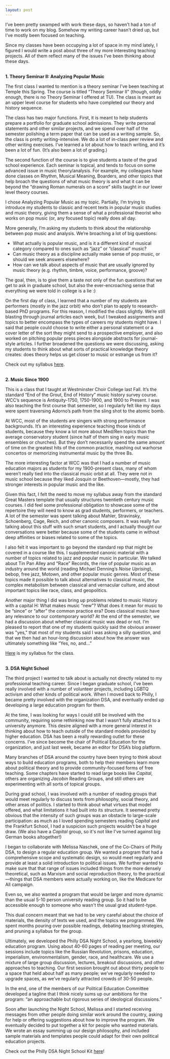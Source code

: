 ```yaml
---
layout: post
---
```


I’ve been pretty swamped with work these days, so haven’t had a ton of time to work on my blog. Somehow my writing career hasn’t dried up, but I’ve mostly been focused on teaching.

Since my classes have been occupying a lot of space in my mind lately, I figured I would write a post about three of my more interesting teaching projects. All of them reflect many of the issues I’ve been thinking about these days.
<br>
<br>

<strong>1. Theory Seminar II: Analyzing Popular Music</strong>

The first class I wanted to mention is a theory seminar I’ve been teaching at Temple this Spring. The course is titled “Theory Seminar II” (though, oddly enough, there is no Theory Seminar I offered at TU). The class is meant as an upper level course for students who have completed our theory and history sequence.

The class has two major functions. First, it is meant to help students prepare a portfolio for graduate school admissions. They write personal statements and other similar projects, and we spend over half of the semester polishing a term paper that can be used as a writing sample. So, the class is pretty writing-intensive. We do a lot of in-class peer review and other writing exercises. I’ve learned a lot about how to teach writing, and it’s been a lot of fun. (It’s also been a lot of grading.)

The second function of the course is to give students a taste of the grad school experience. Each seminar is topical, and tends to focus on some advanced issue in music theory/analysis. For example, my colleagues have done classes on Rhythm, Musical Meaning, Boarders, and other topics that help broach the questions of what music theory is and what it can be beyond the “drawing Roman numerals on a score” skills taught in our lower level theory courses.

I chose Analyzing Popular Music as my topic. Partially, I’m trying to introduce my students to classic and recent texts in popular music studies and music theory, giving them a sense of what a professional theorist who works on pop music (or, any focused topic) really does all day.

More generally, I’m asking my students to think about the relationship between pop music and analysis. We’re broaching a lot of big questions:

<ul>
<li>What actually is popular music, and is it a different kind of musical category compared to ones such as “jazz” or “classical” music?</li>
<li>Can music theory as a discipline actually make sense of pop music, or should we seek answers elsewhere?</li>
<li>How can we talk about aspects of music that are usually ignored by music theory (e.g. rhythm, timbre, voice, performance, groove)?</li>
</ul>

The goal, then, is to give them a taste not only of the fun questions that we get to ask in graduate school, but also the ever-encroaching sense that everything we were told in college is a lie :)

On the first day of class, I learned that a number of my students are performers (mostly in the jazz orbit) who don’t plan to apply to research-based PhD programs. For this reason, I modified the class slightly. We’re still blasting through journal articles each week, but I tweaked assignments and topics to better encompass the types of careers my students might have. I said that people could choose to write either a personal statement or a cover letter of the sort they might send to a prospective employer, and also worked on pitching popular press pieces alongside abstracts for journal-style articles. I further broadened the questions we were discussing, asking my students to think about what sorts of practical knowledge theory creates: does theory helps us get closer to music or estrange us from it?

Check out my syllabus <a href="JarekErvin.github.io/syllabus-must3896.pdf" target="_blank">here</a>.
<br>
<br>

<strong>2. Music Since 1900</strong>

This is a class that I taught at Westminster Choir College last Fall. It’s the standard “End of the Grout, End of History” music history survey course. WCC’s sequence is Antiquity-1750, 1750-1900, and 1900 to Present. I was also teaching the first course that semester, so I regularly felt like my days were spent traversing Adorno’s path from the sling shot to the atomic bomb.

At WCC, most of the students are singers with strong performance backgrounds. It’s an interesting experience teaching those kinds of students, because they know a lot more about Med/Ren topics than the average conservatory student (since half of them sing in early music ensembles or churches). But they don’t necessarily spend the same amount of time on the greatest hits of the common practice, mashing out warhorse concertos or memorizing instrumental music by the three Bs. 

The more interesting factor at WCC was that I had a number of music education majors as students for my 1900-present class, many of whom weren’t really tied into the classical music orbit at all. They were not in music school because they liked Josquin or Beethoven—mostly, they had stronger interests in popular music and the like.

Given this fact, I felt the need to move my syllabus away from the standard Great Masters template that usually structures twentieth century music courses. I did feel some professional obligation to showcase some of the repertoire they will need to know as grad students, performers, or teachers. A lot of the semester was spent talking about Mahler, Stravinsky, Schoenberg, Cage, Reich, and other canonic composers. It was really fun talking about this stuff with such smart students, and I actually thought our conversations were better because some of the students came in without deep affinities or biases related to some of the topics.

I also felt it was important to go beyond the standard rep that might be covered in a course like this. I supplemented canonic material with a number of topics related to jazz and popular music in particular. We talked about Tin Pan Alley and “Race” Records, the rise of popular music as an industry around the world (reading Michael Denning’s <em>Noise Uprising</em>), bebop, free jazz, Motown, and other popular music genres. Most of these topics made it possible to talk about alternatives to classical music, the complex metabolism between classical and vernacular culture, and about important topics like race, class, and geopolitics.

Another major thing I did was bring up problems related to music History with a capital H: What makes music “new”? What does it mean for music to be “since” or “after” the common practice era? Does classical music have any relevance to our contemporary world? At the end of the semester, we had a discussion about whether classical music was dead or not. I’m pleased to report that one of my students quickly said the obvious answer was "yes," that most of my students said I was asking a silly question, and that we then had an hour-long discussion about how the answer was ultimately something like “Yes, no, and…”

<a href="JarekErvin.github.io/syllabus-mh345.pdf" target="_blank">Here</a> is my syllabus for the class.
<br>
<br>

<strong>3. DSA Night School</strong>

The third project I wanted to talk about is actually not directly related to my professional teaching career. Since I began graduate school, I’ve been really involved with a number of volunteer projects, including LGBTQ activism and other kinds of political work. When I moved back to Philly, I became pretty involved with the organization DSA, and eventually ended up developing a large education program for them.

At the time, I was looking for ways I could still be involved with the community, requiring some rethinking now that I wasn’t fully attached to a university anymore. This desire aligned with a more general interest in thinking about how to teach outside of the standard models provided by higher education. DSA has been a really rewarding outlet for these concerns. I’ve since become the chair of Political Education for the organization, and just last week, became an editor for DSA’s blog platform.

Many branches of DSA around the country have been trying to think about ways to build education programs, both to help their members learn more about political theory and to provide community-focused forms of free teaching. Some chapters have started to read large books like <em>Capital</em>, others are organizing <em>Jacobin</em> Reading Groups, and still others are experimenting with all sorts of topical groups.

During grad school, I was involved with a number of reading groups that would meet regularly to discuss texts from philosophy, social theory, and other areas of politics. I started to think about what virtues that model offered, and what limitations it had built into its structure. It seemed pretty obvious that the intensity of such groups was an obstacle to large-scale participation: as much as I loved spending semesters reading <em>Capital</em> and the Frankfurt School, I had a suspicion such projects wouldn’t be a huge draw. (We also have a <em>Capital</em> group, so it's not like I've turned against big German books altogether!)

I began to collaborate with Melissa Naschek, one of the Co-Chairs of Philly DSA, to design a regular education group. We wanted a program that had a comprehensive scope and systematic design, so would meet regularly and provide at least a solid introduction to political issues. We further wanted to make sure that that range of issues included things from the more densely theoretical, such as Marxism and social reproduction theory, to the practical—things that DSA members were actually working on, like the Medicare for All campaign. 

Even so, we also wanted a program that would be larger and more dynamic than the usual 5-10 person university reading group. So it had to be accessible enough to someone who wasn't the usual grad student-type.

This dual concern meant that we had to be very careful about the choice of materials, the density of texts we used, and the topics we programmed. We spent months pouring over possible readings, debating teaching strategies, and pruning a syllabus for the group.

Ultimately, we developed the Philly DSA Night School, a yearlong, biweekly education program. Using about 40-60 pages of reading per meeting, our sessions include topics like the Russian Revolution, prisons, education, imperialism, environmentalism, gender, race, and healthcare. We use a mixture of large group discussion, lectures, breakout discussions, and other approaches to teaching. Our first session brought out about thirty people to a space that held about half as many people; we’ve regularly needed to upgrade spaces, as we’ve regularly attracted crowds of 30-50 people.

In the end, one of the members of our Political Education Committee developed a tagline that I think nicely sums up our ambitions for the program: “an approachable but rigorous series of ideological discussions.”

Soon after launching the Night School, Melissa and I started receiving messages from other people doing similar work around the country, asking for help or offering suggestions about how to improve the program. We eventually decided to put together a kit for people who wanted materials. We wrote an essay summing up our design philosophy, and included sample materials and templates people could adapt for their own political education projects.

Check out the Philly DSA Night School Kit <a href="jarekpaulervin.com/nightschool.pdf" target="_blank">here</a>!
